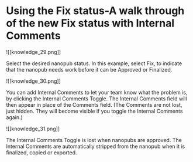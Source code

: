 # Using the Fix status-A walk through of the new Fix status with Internal Comments


![[knowledge_29.png]]

   Select the desired nanopub status. In this example, select Fix, to indicate that the nanopub needs work before it can be Approved or Finalized.

![[knowledge_30.png]]

   You can add Internal Comments to let your team know what the problem is, by clicking the Internal Comments Toggle. The Internal Comments field will then appear in place of the Comments field. (The Comments are not lost, just hidden. They will become visible if you toggle the Internal Comments again.)

![[knowledge_31.png]]

   The Internal Comments Toggle is lost when nanopubs are approved. The Internal Comments are automatically stripped from the nanopub when it is finalized, copied or exported.
